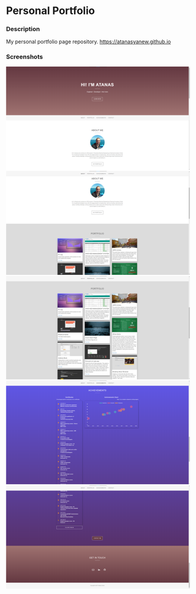 Personal Portfolio
======

### Description

My personal portfolio page repository.
https://atanasyanew.github.io

### Screenshots
![Library](docs/1.png "1")
![Library](docs/2.png "2")
![Library](docs/3.png "3")
![Library](docs/4.png "4")
![Library](docs/5.png "5")
